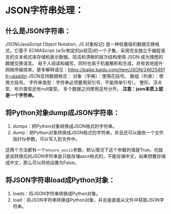 # JSON字符串处理：

## 什么是JSON字符串：
JSON(JavaScript Object Notation, JS 对象标记) 是一种轻量级的数据交换格式。它基于 ECMAScript (w3c制定的js规范)的一个子集，采用完全独立于编程语言的文本格式来存储和表示数据。简洁和清晰的层次结构使得 JSON 成为理想的数据交换语言。 易于人阅读和编写，同时也易于机器解析和生成，并有效地提升网络传输效率。更多解释请见：https://baike.baidu.com/item/JSON/2462549?fr=aladdin
JSON支持数据格式：
对象（字典）：使用花括号。
数组（列表）：使用方括号。
字符串类型：字符串必须要用双引号，不能用单引号）。
整形、浮点型、布尔类型还有null类型。
多个数据之间使用逗号分开。
**注意：json本质上就是一个字符串。**


## 将Python对象dump成JSON字符串：
1. dumps：把Python对象转换成JSON格式的字符串。
2. dump：把Python对象转换成JSON格式的字符串，并且还可以接收一个文件指针fp参数，可以写入到文件中。

这两个方法都有一个`ensure_ascii`参数，默认情况下这个参数的值是True，也就是说转换后的JSON字符串是只能存储ascii格式的，不能存储中文，如果想要存储成中文，那么可以将他设置为False。


## 将JSON字符串load成Python对象：
1. loads：将JSON字符串转换成Python对象。
2. load：将JSON字符串转换成Python对象，并且是直接从文件中获取JSON字符串。
